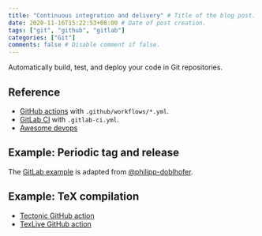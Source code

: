 ```yaml
---
title: "Continuous integration and delivery" # Title of the blog post.
date: 2020-11-16T15:22:53+08:00 # Date of post creation.
tags: ["git", "github", "gitlab"]
categories: ["Git"]
comments: false # Disable comment if false.
---
```


Automatically build, test, and deploy your code in Git repositories.

<!--more-->

## Reference
- [GitHub actions](https://github.com/features/actions) with `.github/workflows/*.yml`.
- [GitLab CI](https://docs.gitlab.com/ee/ci/) with `.gitlab-ci.yml`.
- [Awesome devops](https://github.com/awesome-soft/awesome-devops)

## Example: Periodic tag and release

The [GitLab example](https://gitlab.com/sosiris-eg/periodic-release) is adapted from [@philipp-doblhofer](https://www.philipp-doblhofer.at/en/blog/gitlab-automatic-releases-with-ci-cd-pipelines/).

## Example: TeX compilation

- [Tectonic GitHub action](https://github.com/vinay0410/tectonic-action)
- [TexLive GitHub action](https://github.com/xu-cheng/texlive-action)
